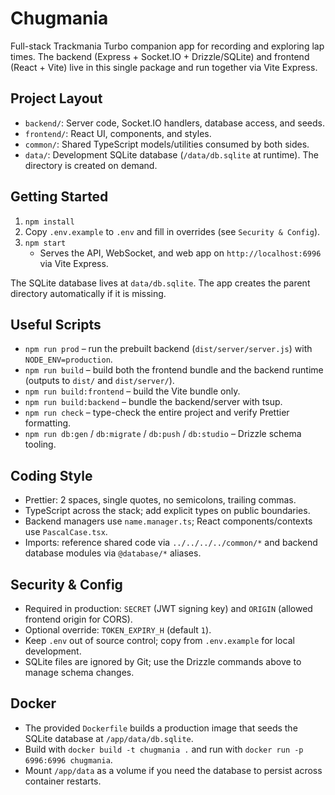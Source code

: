 # Chugmania

Full-stack Trackmania Turbo companion app for recording and exploring lap times. The backend (Express + Socket.IO + Drizzle/SQLite) and frontend (React + Vite) live in this single package and run together via Vite Express.

## Project Layout

- `backend/`: Server code, Socket.IO handlers, database access, and seeds.
- `frontend/`: React UI, components, and styles.
- `common/`: Shared TypeScript models/utilities consumed by both sides.
- `data/`: Development SQLite database (`/data/db.sqlite` at runtime). The directory is created on demand.

## Getting Started

1. `npm install`
2. Copy `.env.example` to `.env` and fill in overrides (see `Security & Config`).
3. `npm start`
   - Serves the API, WebSocket, and web app on `http://localhost:6996` via Vite Express.

The SQLite database lives at `data/db.sqlite`. The app creates the parent directory automatically if it is missing.

## Useful Scripts

- `npm run prod` – run the prebuilt backend (`dist/server/server.js`) with `NODE_ENV=production`.
- `npm run build` – build both the frontend bundle and the backend runtime (outputs to `dist/` and `dist/server/`).
- `npm run build:frontend` – build the Vite bundle only.
- `npm run build:backend` – bundle the backend/server with tsup.
- `npm run check` – type-check the entire project and verify Prettier formatting.
- `npm run db:gen` / `db:migrate` / `db:push` / `db:studio` – Drizzle schema tooling.

## Coding Style

- Prettier: 2 spaces, single quotes, no semicolons, trailing commas.
- TypeScript across the stack; add explicit types on public boundaries.
- Backend managers use `name.manager.ts`; React components/contexts use `PascalCase.tsx`.
- Imports: reference shared code via `../../../../common/*` and backend database modules via `@database/*` aliases.

## Security & Config

- Required in production: `SECRET` (JWT signing key) and `ORIGIN` (allowed frontend origin for CORS).
- Optional override: `TOKEN_EXPIRY_H` (default `1`).
- Keep `.env` out of source control; copy from `.env.example` for local development.
- SQLite files are ignored by Git; use the Drizzle commands above to manage schema changes.

## Docker

- The provided `Dockerfile` builds a production image that seeds the SQLite database at `/app/data/db.sqlite`.
- Build with `docker build -t chugmania .` and run with `docker run -p 6996:6996 chugmania`.
- Mount `/app/data` as a volume if you need the database to persist across container restarts.
